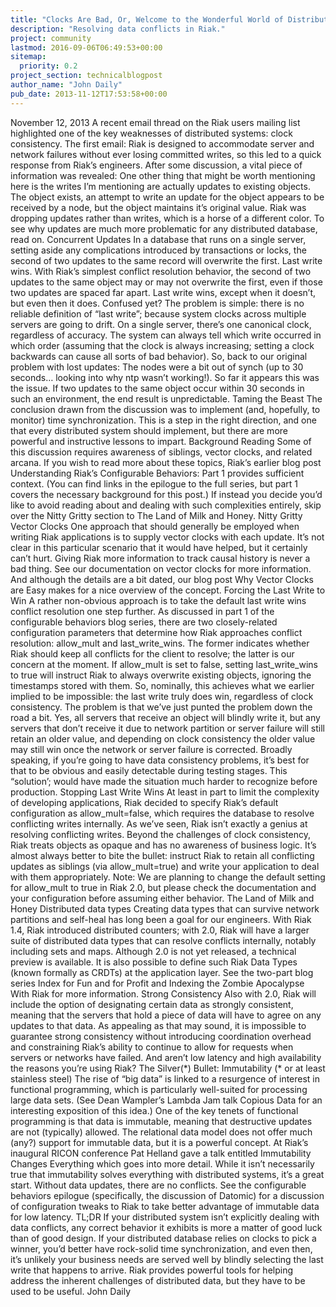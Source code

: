 ```yaml
---
title: "Clocks Are Bad, Or, Welcome to the Wonderful World of Distributed Systems"
description: "Resolving data conflicts in Riak."
project: community
lastmod: 2016-09-06T06:49:53+00:00
sitemap:
  priority: 0.2
project_section: technicalblogpost
author_name: "John Daily"
pub_date: 2013-11-12T17:53:58+00:00
---
```

November 12, 2013
A recent email thread on the Riak users mailing list highlighted one of the key weaknesses of distributed systems: clock consistency.
The first email:
Riak is designed to accommodate server and network failures without ever losing committed writes, so this led to a quick response from Riak’s engineers.
After some discussion, a vital piece of information was revealed:
One other thing that might be worth mentioning here is the writes I’m mentioning are actually updates to existing objects. The object exists, an attempt to write an update for the object appears to be received by a node, but the object maintains it’s original value.
Riak was dropping updates rather than writes, which is a horse of a different color. To see why updates are much more problematic for any distributed database, read on.
Concurrent Updates
In a database that runs on a single server, setting aside any complications introduced by transactions or locks, the second of two updates to the same record will overwrite the first. Last write wins.
With Riak’s simplest conflict resolution behavior, the second of two updates to the same object may or may not overwrite the first, even if those two updates are spaced far apart. Last write wins, except when it doesn’t, but even then it does.
Confused yet?
The problem is simple: there is no reliable definition of “last write”; because system clocks across multiple servers are going to drift.
On a single server, there’s one canonical clock, regardless of accuracy. The system can always tell which write occurred in which order (assuming that the clock is always increasing; setting a clock backwards can cause all sorts of bad behavior).
So, back to our original problem with lost updates:
The nodes were a bit out of synch (up to 30 seconds… looking into why ntp wasn’t working!). So far it appears this was the issue.
If two updates to the same object occur within 30 seconds in such an environment, the end result is unpredictable.
Taming the Beast
The conclusion drawn from the discussion was to implement (and, hopefully, to monitor) time synchronization. This is a step in the right direction, and one that every distributed system should implement, but there are more powerful and instructive lessons to impart.
Background Reading
Some of this discussion requires awareness of siblings, vector clocks, and related arcana. If you wish to read more about these topics, Riak’s earlier blog post Understanding Riak’s Configurable Behaviors: Part 1 provides sufficient context. (You can find links in the epilogue to the full series, but part 1 covers the necessary background for this post.)
If instead you decide you’d like to avoid reading about and dealing with such complexities entirely, skip over the Nitty Gritty section to The Land of Milk and Honey.
Nitty Gritty
Vector Clocks
One approach that should generally be employed when writing Riak applications is to supply vector clocks with each update. It’s not clear in this particular scenario that it would have helped, but it certainly can’t hurt. Giving Riak more information to track causal history is never a bad thing.
See our documentation on vector clocks for more information. And although the details are a bit dated, our blog post Why Vector Clocks are Easy makes for a nice overview of the concept.
Forcing the Last Write to Win
A rather non-obvious approach is to take the default last write wins conflict resolution one step further.
As discussed in part 1 of the configurable behaviors blog series, there are two closely-related configuration parameters that determine how Riak approaches conflict resolution: allow\_mult and last\_write\_wins. The former indicates whether Riak should keep all conflicts for the client to resolve; the latter is our concern at the moment.
If allow\_mult is set to false, setting last\_write\_wins to true will instruct Riak to always overwrite existing objects, ignoring the timestamps stored with them.
So, nominally, this achieves what we earlier implied to be impossible: the last write truly does win, regardless of clock consistency.
The problem is that we’ve just punted the problem down the road a bit. Yes, all servers that receive an object will blindly write it, but any servers that don’t receive it due to network partition or server failure will still retain an older value, and depending on clock consistency the older value may still win once the network or server failure is corrected.
Broadly speaking, if you’re going to have data consistency problems, it’s best for that to be obvious and easily detectable during testing stages. This “solution’; would have made the situation much harder to recognize before production.
Stopping Last Write Wins
At least in part to limit the complexity of developing applications, Riak decided to specify Riak’s default configuration as allow\_mult=false, which requires the database to resolve conflicting writes internally.
As we’ve seen, Riak isn’t exactly a genius at resolving conflicting writes. Beyond the challenges of clock consistency, Riak treats objects as opaque and has no awareness of business logic.
It’s almost always better to bite the bullet: instruct Riak to retain all conflicting updates as siblings (via allow\_mult=true) and write your application to deal with them appropriately.
Note: We are planning to change the default setting for allow\_mult to true in Riak 2.0, but please check the documentation and your configuration before assuming either behavior.
The Land of Milk and Honey
Distributed data types
Creating data types that can survive network partitions and self-heal has long been a goal for our engineers. With Riak 1.4, Riak introduced distributed counters; with 2.0, Riak will have a larger suite of distributed data types that can resolve conflicts internally, notably including sets and maps.
Although 2.0 is not yet released, a technical preview is available.
It is also possible to define such Riak Data Types (known formally as CRDTs) at the application layer. See the two-part blog series Index for Fun and for Profit and Indexing the Zombie Apocalypse With Riak for more information.
Strong Consistency
Also with 2.0, Riak will include the option of designating certain data as strongly consistent, meaning that the servers that hold a piece of data will have to agree on any updates to that data.
As appealing as that may sound, it is impossible to guarantee strong consistency without introducing coordination overhead and constraining Riak’s ability to continue to allow for requests when servers or networks have failed.
And aren’t low latency and high availability the reasons you’re using Riak?
The Silver(\*) Bullet: Immutability
(\* or at least stainless steel)
The rise of “big data” is linked to a resurgence of interest in functional programming, which is particularly well-suited for processing large data sets. (See Dean Wampler’s Lambda Jam talk Copious Data for an interesting exposition of this idea.)
One of the key tenets of functional programming is that data is immutable, meaning that destructive updates are not (typically) allowed.
The relational data model does not offer much (any?) support for immutable data, but it is a powerful concept. At Riak’s inaugural RICON conference Pat Helland gave a talk entitled Immutability Changes Everything which goes into more detail.
While it isn’t necessarily true that immutability solves everything with distributed systems, it’s a great start. Without data updates, there are no conflicts.
See the configurable behaviors epilogue (specifically, the discussion of Datomic) for a discussion of configuration tweaks to Riak to take better advantage of immutable data for low latency.
TL;DR
If your distributed system isn’t explicitly dealing with data conflicts, any correct behavior it exhibits is more a matter of good luck than of good design.
If your distributed database relies on clocks to pick a winner, you’d better have rock-solid time synchronization, and even then, it’s unlikely your business needs are served well by blindly selecting the last write that happens to arrive.
Riak provides powerful tools for helping address the inherent challenges of distributed data, but they have to be used to be useful.
John Daily
